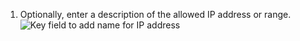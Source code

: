 1. Optionally, enter a description of the allowed IP address or range.
   ![Key field to add name for IP address](/assets/images/help/security/ip-address-name-field.png)
